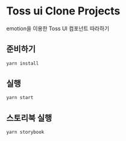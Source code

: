 # Toss ui Clone Projects


emotion을 이용한 Toss UI 컴포넌트 따라하기

## 준비하기
```sh
yarn install
```

## 실행

```sh
yarn start
```


## 스토리북 실행

```sh
yarn storybook
```

###